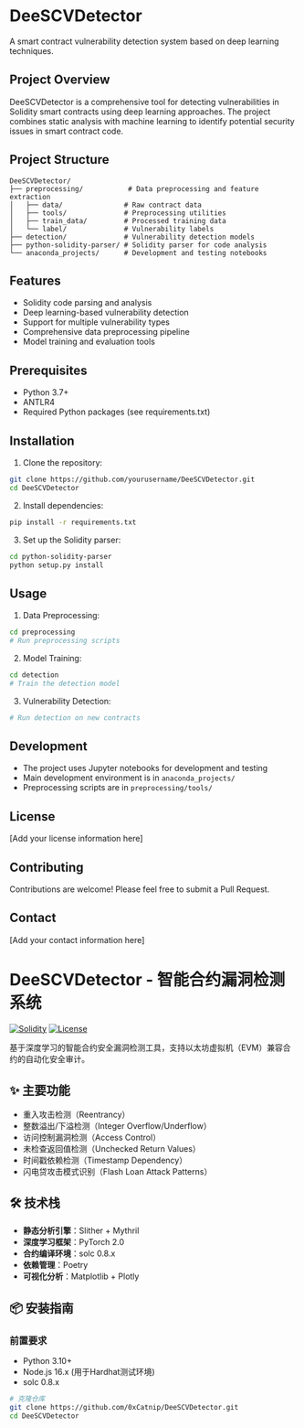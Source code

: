 # DeeSCVDetector

A smart contract vulnerability detection system based on deep learning techniques.

## Project Overview

DeeSCVDetector is a comprehensive tool for detecting vulnerabilities in Solidity smart contracts using deep learning approaches. The project combines static analysis with machine learning to identify potential security issues in smart contract code.

## Project Structure

```
DeeSCVDetector/
├── preprocessing/           # Data preprocessing and feature extraction
│   ├── data/               # Raw contract data
│   ├── tools/              # Preprocessing utilities
│   ├── train_data/         # Processed training data
│   └── label/              # Vulnerability labels
├── detection/              # Vulnerability detection models
├── python-solidity-parser/ # Solidity parser for code analysis
└── anaconda_projects/      # Development and testing notebooks
```

## Features

- Solidity code parsing and analysis
- Deep learning-based vulnerability detection
- Support for multiple vulnerability types
- Comprehensive data preprocessing pipeline
- Model training and evaluation tools

## Prerequisites

- Python 3.7+
- ANTLR4
- Required Python packages (see requirements.txt)

## Installation

1. Clone the repository:
```bash
git clone https://github.com/yourusername/DeeSCVDetector.git
cd DeeSCVDetector
```

2. Install dependencies:
```bash
pip install -r requirements.txt
```

3. Set up the Solidity parser:
```bash
cd python-solidity-parser
python setup.py install
```

## Usage

1. Data Preprocessing:
```bash
cd preprocessing
# Run preprocessing scripts
```

2. Model Training:
```bash
cd detection
# Train the detection model
```

3. Vulnerability Detection:
```bash
# Run detection on new contracts
```

## Development

- The project uses Jupyter notebooks for development and testing
- Main development environment is in `anaconda_projects/`
- Preprocessing scripts are in `preprocessing/tools/`

## License

[Add your license information here]

## Contributing

Contributions are welcome! Please feel free to submit a Pull Request.

## Contact

[Add your contact information here]

# DeeSCVDetector - 智能合约漏洞检测系统

[![Solidity](https://img.shields.io/badge/Solidity-%5E0.8.0-blue)](https://soliditylang.org)
[![License](https://img.shields.io/badge/License-MIT-green)](LICENSE)

基于深度学习的智能合约安全漏洞检测工具，支持以太坊虚拟机（EVM）兼容合约的自动化安全审计。

## ✨ 主要功能
- 重入攻击检测（Reentrancy）
- 整数溢出/下溢检测（Integer Overflow/Underflow）
- 访问控制漏洞检测（Access Control）
- 未检查返回值检测（Unchecked Return Values）
- 时间戳依赖检测（Timestamp Dependency）
- 闪电贷攻击模式识别（Flash Loan Attack Patterns）

## 🛠️ 技术栈
- **静态分析引擎**：Slither + Mythril
- **深度学习框架**：PyTorch 2.0
- **合约编译环境**：solc 0.8.x
- **依赖管理**：Poetry
- **可视化分析**：Matplotlib + Plotly

## 📦 安装指南

### 前置要求
- Python 3.10+
- Node.js 16.x (用于Hardhat测试环境)
- solc 0.8.x

```bash
# 克隆仓库
git clone https://github.com/0xCatnip/DeeSCVDetector.git
cd DeeSCVDetector
```
